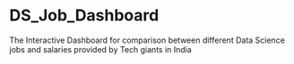 # DS_Job_Dashboard
The Interactive Dashboard for comparison between different Data Science jobs and salaries provided by Tech giants in India
